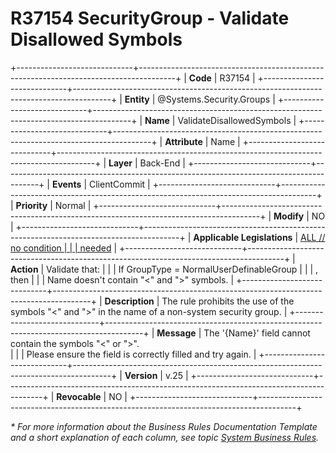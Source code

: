 ﻿---
erp.type: business-rule
erp.entity: Systems.Security.Groups
---

# R37154 SecurityGroup - Validate Disallowed Symbols    
+-----------------------------+---------------------------------------------------------------------------------------+
| **Code**                    | R37154                                                                                |
+-----------------------------+---------------------------------------------------------------------------------------+
| **Entity**                  | @Systems.Security.Groups                                                              |
+-----------------------------+---------------------------------------------------------------------------------------+
| **Name**                    | ValidateDisallowedSymbols                                                             |
+-----------------------------+---------------------------------------------------------------------------------------+
| **Attribute**               | Name                                                                                  |
+-----------------------------+---------------------------------------------------------------------------------------+
| **Layer**                   | Back-End                                                                              |
+-----------------------------+---------------------------------------------------------------------------------------+
| **Events**                  | ClientCommit                                                                          |
+-----------------------------+---------------------------------------------------------------------------------------+
| **Priority**                | Normal                                                                                |
+-----------------------------+---------------------------------------------------------------------------------------+
| **Modify**                  | NO                                                                                    |
+-----------------------------+---------------------------------------------------------------------------------------+
| **Applicable Legislations** | [ALL // no condition                                                                  |
|                             | needed](xref:applicable-legislations)                                                 |
+-----------------------------+---------------------------------------------------------------------------------------+
| **Action**                  | Validate that:                                                                        |
|                             | If GroupType = NormalUserDefinableGroup                                               |
|                             | , then                                                                                |
|                             | Name doesn't contain "<" and ">" symbols.                                             |
+-----------------------------+---------------------------------------------------------------------------------------+
| **Description**             | The rule prohibits the use of the symbols "<" and ">" in the name of a non-system security group. |
+-----------------------------+---------------------------------------------------------------------------------------+
| **Message**                 | The '{Name}' field cannot contain the symbols "<" or ">".  <br>                                      |
|                             | Please ensure the field is correctly filled and try again.                           |
+-----------------------------+---------------------------------------------------------------------------------------+
| **Version**                 | v.25                                                                                  |
+-----------------------------+---------------------------------------------------------------------------------------+
| **Revocable**               | NO                                                                                    |
+-----------------------------+---------------------------------------------------------------------------------------+

*\* For more information about the Business Rules Documentation Template and a short explanation of each column, see
topic [System Business Rules](../templates/template-description-system-business-rules.md).*
